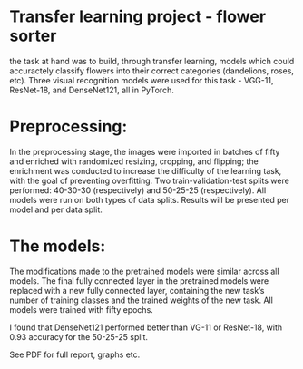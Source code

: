 # Transfer learning project - flower sorter
the task at hand was to build, through transfer learning, models which could accuractely classify flowers into their correct categories (dandelions, roses, etc). 
Three visual recognition models were used for this task - VGG-11, ResNet-18, and DenseNet121, all in PyTorch. 

# Preprocessing:
In the preprocessing stage, the images were imported in batches of fifty and enriched with randomized resizing, cropping, and flipping; the enrichment was conducted to increase the difficulty of the learning task, with the goal of preventing overfitting. Two train-validation-test splits were performed: 40-30-30 (respectively) and 50-25-25 (respectively). All models were run on both types of data splits. Results will be presented per model and per data split.

# The models:
The modifications made to the pretrained models were similar across all models. The final fully connected layer in the pretrained models were replaced with a new fully connected layer, containing the new task’s number of training classes and the trained weights of the new task. All models were trained with fifty epochs.

I found that DenseNet121 performed better than VG-11 or ResNet-18, with 0.93 accuracy for the 50-25-25 split.

See PDF for full report, graphs etc.
